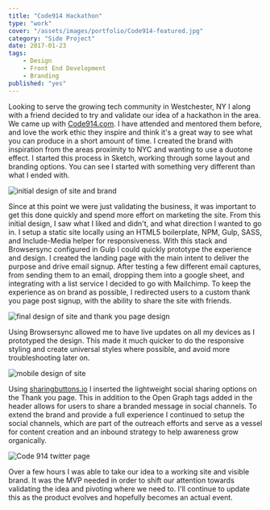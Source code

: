 ```yaml
---
title: "Code914 Hackathon"
type: "work"
cover: "/assets/images/portfolio/Code914-featured.jpg"
category: "Side Project"
date: 2017-01-23
tags:
    - Design
    - Front End Development
    - Branding
published: "yes"
---
```

Looking to serve the growing tech community in Westchester, NY I along with a friend decided to try and validate our idea of a hackathon in the area. We came up with [Code914.com](http://code914.com). I have attended and mentored them before, and love the work ethic they inspire and think it's a great way to see what you can produce in a short amount of time. I created the brand with inspiration from the areas proximity to NYC and wanting to use a duotone effect. I started this process in Sketch, working through some layout and branding options. You can see I started with something very different than what I ended with.

![initial design of site and brand](/assets/images/portfolio/code914-firstmock.jpg)

Since at this point we were just validating the business, it was important to get this done quickly and spend more effort on marketing the site. From this initial design, I saw what I liked and didn't, and what direction I wanted to go in. I setup a static site locally using an HTML5 boilerplate, NPM, Gulp, SASS, and Include-Media helper for responsiveness. With this stack and Browsersync configured in Gulp I could quickly prototype the experience and design. I created the landing page with the main intent to deliver the purpose and drive email signup. After testing a few different email captures, from sending them to an email, dropping them into a google sheet, and integrating with a list service I decided to go with Mailchimp. To keep the experience as on brand as possible, I redirected users to a custom thank you page post signup, with the ability to share the site with friends.

![final design of site and thank you page design](/assets/images/portfolio/code914-finaldesign.jpg)

Using Browsersync allowed me to have live updates on all my devices as I prototyped the design. This made it much quicker to do the responsive styling and create universal styles where possible, and avoid more troubleshooting later on. 

![mobile design of site](/assets/images/portfolio/code914-mobile.gif)

Using [sharingbuttons.io](http://sharingbuttons.io/) I inserted the lightweight social sharing options on the Thank you page. This in addition to the Open Graph tags added in the header allows for users to share a branded message in social channels. To extend the brand and provide a full experience I continued to setup the social channels, which are part of the outreach efforts and serve as a vessel for content creation and an inbound strategy to help awareness grow organically. 

![Code 914 twitter page](/assets/images/portfolio/code914-social.jpg)

Over a few hours I was able to take our idea to a working site and visible brand. It was the MVP needed in order to shift our attention towards validating the idea and pivoting where we need to. I'll continue to update this as the product evolves and hopefully becomes an actual event. 